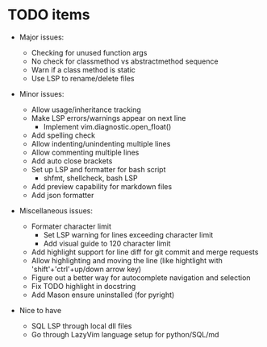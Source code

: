 # TODO items

- Major issues:

  - Checking for unused function args
  - No check for classmethod vs abstractmethod sequence
  - Warn if a class method is static
  - Use LSP to rename/delete files

- Minor issues:

  - Allow usage/inheritance tracking
  - Make LSP errors/warnings appear on next line
    - Implement vim.diagnostic.open_float()
  - Add spelling check
  - Allow indenting/unindenting multiple lines
  - Allow commenting multiple lines
  - Add auto close brackets
  - Set up LSP and formatter for bash script
    - shfmt, shellcheck, bash LSP
  - Add preview capability for markdown files
  - Add json formatter

- Miscellaneous issues:

  - Formater character limit
    - Set LSP warning for lines exceeding character limit
    - Add visual guide to 120 character limit
  - Add highlight support for line diff for git commit and merge requests
  - Allow highlighting and moving the line
    (like hightlight with 'shift'+'ctrl'+up/down arrow key)
  - Figure out a better way for autocomplete navigation and selection
  - Fix TODO highlight in docstring
  - Add Mason ensure uninstalled (for pyright)

- Nice to have
  - SQL LSP through local dll files
  - Go through LazyVim language setup for python/SQL/md
